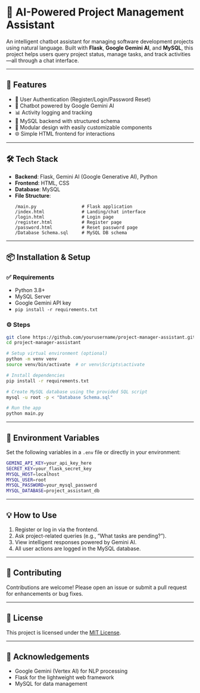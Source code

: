 
# 📌 AI-Powered Project Management Assistant

An intelligent chatbot assistant for managing software development projects using natural language. Built with **Flask**, **Google Gemini AI**, and **MySQL**, this project helps users query project status, manage tasks, and track activities—all through a chat interface.

---

## 🚀 Features

- 🔐 User Authentication (Register/Login/Password Reset)
- 💬 Chatbot powered by Google Gemini AI
- 📊 Activity logging and tracking
- 📁 MySQL backend with structured schema
- 📂 Modular design with easily customizable components
- 🌐 Simple HTML frontend for interactions

---

## 🛠 Tech Stack

- **Backend**: Flask, Gemini AI (Google Generative AI), Python
- **Frontend**: HTML, CSS
- **Database**: MySQL
- **File Structure**:
  ```
  /main.py                 # Flask application
  /index.html              # Landing/chat interface
  /login.html              # Login page
  /register.html           # Register page
  /password.html           # Reset password page
  /Database Schema.sql     # MySQL DB schema
  ```

---

## 📦 Installation & Setup

### ✅ Requirements

- Python 3.8+
- MySQL Server
- Google Gemini API key
- `pip install -r requirements.txt`

### ⚙️ Steps

```bash
git clone https://github.com/yourusername/project-manager-assistant.git
cd project-manager-assistant

# Setup virtual environment (optional)
python -m venv venv
source venv/bin/activate  # or venv\Scripts\activate

# Install dependencies
pip install -r requirements.txt

# Create MySQL database using the provided SQL script
mysql -u root -p < "Database Schema.sql"

# Run the app
python main.py
```

---

## 🔐 Environment Variables

Set the following variables in a `.env` file or directly in your environment:

```bash
GEMINI_API_KEY=your_api_key_here
SECRET_KEY=your_flask_secret_key
MYSQL_HOST=localhost
MYSQL_USER=root
MYSQL_PASSWORD=your_mysql_password
MYSQL_DATABASE=project_assistant_db
```

---

## 💡 How to Use

1. Register or log in via the frontend.
2. Ask project-related queries (e.g., “What tasks are pending?”).
3. View intelligent responses powered by Gemini AI.
4. All user actions are logged in the MySQL database.

---

## 🤝 Contributing

Contributions are welcome! Please open an issue or submit a pull request for enhancements or bug fixes.

---

## 🧾 License

This project is licensed under the [MIT License](LICENSE).

---

## 🙏 Acknowledgements

- Google Gemini (Vertex AI) for NLP processing
- Flask for the lightweight web framework
- MySQL for data management
